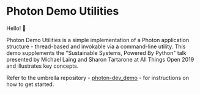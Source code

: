# Photon Demo Utilities

Hello! 👋

Photon Demo Utilities is a simple implementation of a Photon application structure - thread-based and invokable via a command-line utility. This demo supplements the "Sustainable Systems, Powered By Python" talk presented by Michael Laing and Sharon Tartarone at All Things Open 2019 and illustrates key concepts.

Refer to the umbrella repository - [photon-dev_demo](https://github.com/Coder-Sharon/photon-dev_demo) - for instructions on how to get started.
